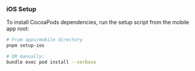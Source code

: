 [//]: # (apps/mobile/ios/README.md)
### iOS Setup

To install CocoaPods dependencies, run the setup script from the mobile app root:

```bash
# From apps/mobile directory
pnpm setup-ios

# OR manually:
bundle exec pod install --verbose
```